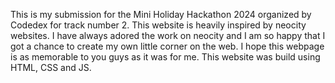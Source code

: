 This is my submission for the Mini Holiday Hackathon 2024 organized by Codedex for track number 2. 
This website is heavily inspired by neocity websites. I have always adored the work on neocity and I am so happy that I got a chance to create my own little corner on the web. 
I hope this webpage is as memorable to you guys as it was for me. This website was build using HTML, CSS and JS.
